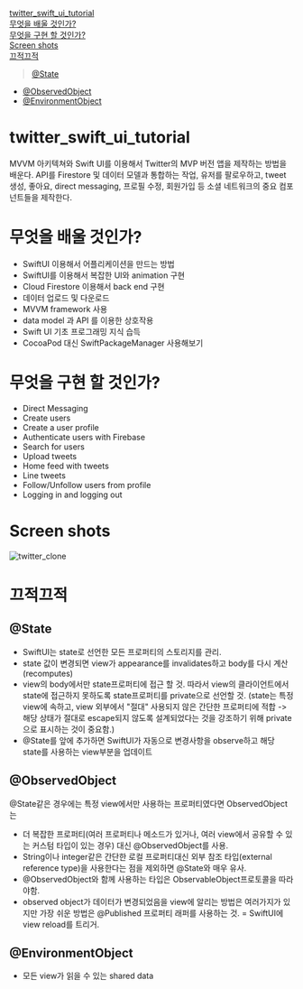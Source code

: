 [twitter_swift_ui_tutorial](#twitter_swift_ui_tutorial)  
[무엇을 배울 것인가?](#무엇을_배울_것인가?)  
[무엇을 구현 할 것인가?](#무엇을_구현_할_것인가?)  
[Screen shots](#Screen_shots)  
[끄적끄적](#끄적끄적)

> [@State](#@State)

- [@ObservedObject](#@ObservedObject)
- [@EnvironmentObject](#@EnvironmentObject)

# twitter_swift_ui_tutorial

MVVM 아키텍쳐와 Swift UI를 이용해서 Twitter의 MVP 버전 앱을 제작하는 방법을 배운다.
API를 Firestore 및 데이터 모델과 통합하는 작업, 유저를 팔로우하고, tweet 생성, 좋아요, direct messaging, 프로필 수정, 회원가입 등
소셜 네트워크의 중요 컴포넌트들을 제작한다.

# 무엇을 배울 것인가?

- SwiftUI 이용해서 어플리케이션을 만드는 방법
- SwiftUI를 이용해서 복잡한 UI와 animation 구현
- Cloud Firestore 이용해서 back end 구현
- 데이터 업로드 및 다운로드
- MVVM framework 사용
- data model 과 API 를 이용한 상호작용
- Swift UI 기초 프로그래밍 지식 습득
- CocoaPod 대신 SwiftPackageManager 사용해보기

# 무엇을 구현 할 것인가?

- Direct Messaging
- Create users
- Create a user profile
- Authenticate users with Firebase
- Search for users
- Upload tweets
- Home feed with tweets
- Line tweets
- Follow/Unfollow users from profile
- Logging in and logging out

# Screen shots

![twitter_clone](https://user-images.githubusercontent.com/34573243/142721271-8a805407-48e1-4d06-9533-dd8752651d44.png)

# 끄적끄적

## @State

- SwiftUI는 state로 선언한 모든 프로퍼티의 스토리지를 관리.
- state 값이 변경되면 view가 appearance를 invalidates하고 body를 다시 계산(recomputes)
- view의 body에서만 state프로퍼티에 접근 할 것. 따라서 view의 클라이언트에서 state에 접근하지 못하도록 state프로퍼티를 private으로 선언할 것. (state는 특정 view에 속하고, view 외부에서 "절대" 사용되지 않은 간단한 프로퍼티에 적합 -> 해당 상태가 절대로 escape되지 않도록 설계되었다는 것을 강조하기 위해 private으로 표시하는 것이 중요함.)
- @State를 앞에 추가하면 SwiftUI가 자동으로 변경사항을 observe하고 해당 state를 사용하는 view부분을 업데이트

## @ObservedObject

@State같은 경우에는 특정 view에서만 사용하는 프로퍼티였다면 ObservedObject는

- 더 복잡한 프로퍼티(여러 프로퍼티나 메소드가 있거나, 여러 view에서 공유할 수 있는 커스텀 타입이 있는 경우) 대신 @ObservedObject를 사용.
- String이나 integer같은 간단한 로컬 프로퍼티대신 외부 참조 타입(external reference type)을 사용한다는 점을 제외하면 @State와 매우 유사.
- @ObservedObject와 함께 사용하는 타입은 ObservableObject프로토콜을 따라야함.
- observed object가 데이터가 변경되었음을 view에 알리는 방법은 여러가지가 있지만 가장 쉬운 방법은 @Published 프로퍼티 래퍼를 사용하는 것. = SwiftUI에 view reload를 트리거.

## @EnvironmentObject

- 모든 view가 읽을 수 있는 shared data
